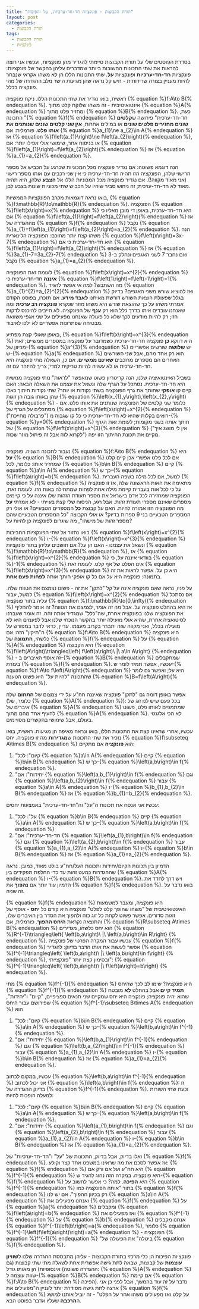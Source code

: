 ```yaml
---
title: "תורת הקבוצות - פונקציות חד-חד-ערכיות, על והפיכות"
layout: post
categories:
  - תורת הקבוצות
tags:
  - תורת הקבוצות
  - פונקציות
---
```


בסדרת הפוסטים שלי על תורת הקבוצות סיימתי להגדיר מהן פונקציות, ועכשיו אני רוצה להראות את שתי התכונות החשובות ביותר שמדברים עליהן בהקשר של פונקציות: פונקציות <strong>חד-חד-ערכיות</strong> ופונקציות <strong>על</strong>. שתי התכונות הללו הן לא משהו אקראי שנבחר להיות מעניין בצורה שרירותית - חיש קל נראה שהן מגיעות הישר מלב ההגדרה של מהי פונקציה בכלל.

ראשית, בואו נגדיר את שתי התכונות הללו. ניקח פונקציה {% equation %}f:A\to B{% endequation %}. אינטואיטיבית - זה משהו שלוקח קלט מתוך {% equation %}A{% endequation %} ומחזיר פלט מתוך {% equation %}B{% endequation %}. כעת, התכונה "{% equation %}f{% endequation %} חד-חד-ערכית" פירושה ש<strong>קלטים שונים מחזירים פלטים שונים</strong> או במילים אחרות, <strong>אין שני קלטים שונים שנותנים את אותו פלט</strong>. פורמלית: אם {% equation %}a_{1}\ne a_{2}\in A{% endequation %} אז {% equation %}f\left(a_{1}\right)\ne f\left(a_{2}\right){% endequation %}, או בניסוח אחר, שימושי אולי אפילו יותר: אם {% equation %}f\left(a_{1}\right)=f\left(a_{2}\right){% endequation %} אז {% equation %}a_{1}=a_{2}{% endequation %}.

הנה דוגמא פשוטה: אם נגדיר פונקציה מכל המכוניות שכרגע על הכביש אל מספר הרישוי שלהן, הפונקציה הזו תהיה חד-חד-ערכית כי אין שני רכבים עם אותו מספר רישוי (אני מאוד מקווה!). אם נגדיר פונקציה מכל המכוניות הללו אל <strong>הצבע</strong> שלהן, היא תהיה מאוד לא חד-חד-ערכית; זה ניחוש סביר שיהיו על הכביש שתי מכוניות שונות בצבע לבן.

בואו נראה דוגמאות מקרב הפונקציות הממשיות, {% equation %}f:\mathbb{R}\to\mathbb{R}{% endequation %}. הפונקציה {% equation %}f\left(x\right)=x{% endequation %} היא חד-חד-ערכית, באופן די מובן מאליו כי אם {% equation %}f\left(a_{1}\right)=f\left(a_{2}\right){% endequation %} אז מההגדרה של {% equation %}f{% endequation %} נקבל {% equation %}a_{1}=f\left(a_{1}\right)=f\left(a_{2}\right)=a_{2}{% endequation %}. הנה משהו קצת יותר מחוכם: הפונקציה הלינארית {% equation %}f\left(x\right)=3x-7{% endequation %} היא חד-חד-ערכית כי אם {% equation %}f\left(a_{1}\right)=f\left(a_{2}\right){% endequation %} אז {% equation %}3a_{1}-7=3a_{2}-7{% endequation %} ואם נחבר 7 לשני האגפים ונחלק ב-3 נקבל {% equation %}a_{1}=a_{2}{% endequation %}.

לעומת זאת הפונקציה {% equation %}f\left(x\right)=x^{2}{% endequation %} <strong>איננה </strong>חד-חד-ערכית כי {% equation %}f\left(1\right)=f\left(-1\right)=1{% endequation %}. מה השתבש? למה אי אפשר להגיד {% equation %}a_{1}^{2}=a_{2}^{2}{% endequation %} ואז להוציא שורש משני האגפים? בדיוק בגלל שפעולת הוצאת השורש דורשת מאיתנו <strong>לאבד מידע</strong>. אם תזכרו, בפוסט הקודם אמרתי משהו על כך שהוצאת שורש היא משהו מוזר שנקרא <strong>פונקציה רב ערכית</strong> ומה שאנחנו עובדים איתו בדרך כלל הוא רק <strong>ענף</strong> של הפונקציה. לא חייבים להיכנס לדקות הזו; רק להיות מודעים לכך שלא כל פעולה שאנחנו מפעילים על שני אגפי משוואה מבטיחה שפתרונות אפשריים לא ילכו לאיבוד.

באופן שאולי קצת מפתיע, {% equation %}f\left(x\right)=x^{3}{% endequation %} היא דווקא <strong>כן</strong> פונקציה חד-חד-ערכית כשמדובר על פונקציה במספרים ממשיים; זאת מכיוון של-{% equation %}a^{3}{% endequation %} יש <strong>שלושה</strong> שורשים אפשריים ש-{% equation %}a{% endequation %} הוא רק אחד מהם, אבל שני השורשים האחרים הם מספרים מרוכבים <strong>שאינם ממשיים</strong>. אם כן, השאלה מתי פונקציה היא חד-חד-ערכית או לא עשויה להיות טריקית למדי; צריך להיזהר עם זה.

בשביל האינטואיציה שלנו, הנה קריטריון פשוט שמאפשר "לראות" מתי פונקציה ממשית היא חד-חד-ערכית. נסתכל על הגרף שלה ונשאל את עצמנו את השאלה הבאה: האם קיים קו <strong>אופקי</strong> שחותך את גרף הפונקציה בשתי נקודות או יותר? שתי נקודות חיתוך כאלו שהן באותו גובה הן זוגות {% equation %}\left(x_{1},y\right),\left(x_{2},y\right){% endequation %} - כלומר שני קלטים של הפונקציה שנותנים את אותו פלט. אם מסתכלים על הגרף של {% equation %}f\left(x\right)=x^{2}{% endequation %} ("פרבולה מחייכת") רואים בקלות שהיא לא חד-חד-ערכית כי כל קו שגבוה מ-{% equation %}y=0{% endequation %} חותך אותה בשני מקומות; לעומת זאת הגרף של {% equation %}f\left(x\right)=x^{3}{% endequation %} ("אין לי מושג איך לקרוא לזה אבל זה פיתול מוזר שכזה") מקיים את תכונת החיתוך הזו יפה.

<img src="{{site.baseurl}}{{site.post_images}}/2020/04/graphs.PNG" alt=""/>

נעבור לתכונה השניה. פונקציה {% equation %}f:A\to B{% endequation %} היא <strong>על</strong> {% equation %}B{% endequation %} אם לכל פלט אפשרי אכן קיים קלט שמחזיר אותו: כלומר, לכל {% equation %}b\in B{% endequation %} קיים {% equation %}a\in A{% endequation %} כך ש-{% equation %}f\left(a\right)=b{% endequation %}. למשל, אם לכל מילה בשפה העברית {% equation %}f{% endequation %} מתאימה את האות הראשונה שלה, אז זו פונקציה על כי לכל אות בעברית קיימת מילה אחת לפחות שמתחילה באות הזו. לעומת זאת, הפונקציה שמחזירה לכל אדם בישראל את מספר תעודת הזהות שלו איננה על כי קיימים מספרים שאינם מספרי תעודת זהות. אבל רגע, הניסוח שלי קצת בעייתי - לא אמרתי <strong>על</strong> מה הפונקציה הזו אמורה להיות. האם על קבוצת <strong>כל</strong> המספרים הטבעיים? או אולי רק המספרים הטבעיים בני 9 ספרות בדיוק? או אולי הקבוצה "כל המספרים הטבעיים שהם מספר זהות של מישהו", מה שיגרום לפונקציה כן להיות על?

בואו נחזור אל שתי הפונקציות החביבות {% equation %}f\left(x\right)=x^{2}{% endequation %} ו-{% equation %}f\left(x\right)=x^{3}{% endequation %} ונשאל את עצמנו - האם הן על? אם חושבים עליהן בתור פונקציות {% equation %}f:\mathbb{R}\to\mathbb{R}{% endequation %}, אז {% equation %}f\left(x\right)=x^{2}{% endequation %} בוודאי איננה על, כי {% equation %}-1{% endequation %} אינו הפלט של אף קלט. לעומת זאת {% equation %}f\left(x\right)=x^{3}{% endequation %} היא כן על. אפשר לראות את זה בתמונה: פונקציה היא על אם כל קו אופקי חותך אותה <strong>לפחות פעם אחת</strong>.

על פניו, נראה שאם פונקציה אינה על קל "לתקן" את זה - פשוט נצמצם את הטווח שלה. למשל, עבור {% equation %}f\left(x\right)=x^{2}{% endequation %} אם נסתכל עליה בתור פונקציה {% equation %}f:\mathbb{R}\to[0,\infty({% endequation %} אז היא בהחלט פונקציה על. אבל מה זה אומר, לצמצם את הטווח? זה אומר להחליף את הפונקציה שלנו בפונקציה אחרת, שה"כלל" שמגדיר אותה זהה. זה אומר שעברנו לסיטואציה אחרת, שהיא אולי מועילה יותר בהקשר הנוכחי שלנו אבל לפעמים היא לא מועילה בכלל, ואני מקווה שזה יתברר בקרוב מעצמו. עדיין, כדאי לדבר במפורש על ה"תיקון" הזה: אם {% equation %}f:A\to B{% endequation %} היא פונקציה כלשהי, <strong>התמונה</strong> של {% equation %}f{% endequation %} על {% equation %}A{% endequation %} היא הקבוצה {% equation %}f\left(A\right)\triangleq\left\{ f\left(a\right)\ |\ a\in A\right\} {% endequation %} - זה אוסף האיברים ב-{% equation %}B{% endequation %} שמתקבלים בעזרת {% equation %}f{% endequation %}. עכשיו, אפשר תמיד לומר ש-{% equation %}f:A\to f\left(A\right){% endequation %} היא על; ואפשר גם לומר שהתכונה "להיות על" היא פשוט הטענה {% equation %}B=f\left(A\right){% endequation %}.

אפשר באופן דומה גם "לתקן" פונקציה שאיננה חח"ע על ידי צמצום של <strong>התחום</strong> שלה (כלומר, של {% equation %}A{% endequation %}): בכל פעם שיש לנו זוג של איברים של {% equation %}A{% endequation %} שמתמפים לאותו פלט, פשוט להעיף אחד מהם מתוך {% equation %}A{% endequation %}. לא הכי אלגנטי בעולם, אבל שימושי בהקשרים מסויימים.

עכשיו, אחרי שראינו קצת את התכונות הללו, בואו ונראה מאיפה הן מגיעות. ראשית, בואו נזכיר את שתי התכונות ש<strong>מגדירות</strong> מה זו פונקציה. יחס {% equation %}f\subseteq A\times B{% endequation %} הוא <strong>פונקציה</strong> אם מתקיים:

<ol> <li>"קיום": לכל {% equation %}a\in A{% endequation %} קיים {% equation %}b\in B{% endequation %} כך ש-{% equation %}\left(a,b\right)\in f{% endequation %}.</li>


<li>"יחידות": אם {% equation %}\left(a,b_{1}\right)\in f{% endequation %} וגם {% equation %}\left(a,b_{2}\right)\in f{% endequation %} עבור {% equation %}a\in A{% endequation %} ו-{% equation %}b_{1},b_{2}\in B{% endequation %} אז {% equation %}b_{1}=b_{2}{% endequation %}.</li>

</ol>

עכשיו אני אנסח את תכונות ה"על" וה"חד-חד-ערכית" באמצעות יחסים:

<ol> <li>"על": לכל {% equation %}b\in B{% endequation %} קיים {% equation %}a\in A{% endequation %} כך ש-{% equation %}\left(a,b\right)\in f{% endequation %}</li>


<li>"חד-חד-ערכית": אם {% equation %}\left(a_{1},b\right)\in f{% endequation %} וגם {% equation %}\left(a_{2},b\right)\in f{% endequation %} עבור {% equation %}a_{1},a_{2}\in A{% endequation %} ו-{% equation %}b\in B{% endequation %} אז {% equation %}a_{1}=a_{2}{% endequation %}.</li>

</ol>

הדמיון בין תכונות הקיום/יחידות ותכונות העל/חח"ע בולט מאוד, כמובן. נראה שההגדרות כמעט זהות עד כדי החלפת תפקידים בין {% equation %}A{% endequation %} ו-{% equation %}B{% endequation %}. ויש דרך לחדד את הדמיון עוד יותר אם <strong>נהפוך</strong> את {% equation %}f{% endequation %}. בואו נדבר על זה שניה.

{% equation %}f{% endequation %} היא פונקציה, ומעבר למשמעות האינטואיטיבית של "משהו שהופך קלט לפלט" פונקציה היא קודם כל <strong>יחס</strong> - אוסף של זוגות סדורים. אפשר פשוט לקחת כל זוג כזה ולהפוך את הסדר בין האיברים שלו, והתוצאה נקראת <strong>היחס ההפוך</strong>. פורמלית, אם {% equation %}R\subseteq A\times B{% endequation %} הוא יחס כלשהו, מגדירים {% equation %}R^{-1}\triangleq\left\{ \left(b,a\right)\ |\ \left(a,b\right)\in R\right\} {% endequation %}. עכשיו עבור המקרה הפרטי של פונקציה {% equation %}f{% endequation %} אפשר לעשות את אותו הדבר בדיוק: להגדיר {% equation %}f^{-1}\triangleq\left\{ \left(b,a\right)\ |\ \left(a,b\right)\in f\right\} {% endequation %}, ובסימון קצת יותר "פונקצייתי": {% equation %}f^{-1}\triangleq\left\{ \left(b,a\right)\ |\ f\left(a\right)=b\right\} {% endequation %}.

מתי {% equation %}f^{-1}{% endequation %} היא פונקציה? שימו לב לכך שהיחס {% equation %}f^{-1}{% endequation %} <strong>תמיד קיים</strong> אבל בהחלט <strong>לא</strong> מובטח שהוא יהיה פונקציה; פונקציה היא יחס שמקיים שני תנאים ספציפיים, "קיום" ו"יחידות", שפירושם עבור היחס {% equation %}f^{-1}\subseteq B\times A{% endequation %} הוא

<ol> <li>"קיום": לכל {% equation %}b\in B{% endequation %} קיים {% equation %}a\in A{% endequation %} כך ש-{% equation %}\left(b,a\right)\in f^{-1}{% endequation %}.</li>


<li>"יחידות": אם {% equation %}\left(b,a_{1}\right)\in f^{-1}{% endequation %} וגם {% equation %}\left(b,a_{2}\right)\in f^{-1}{% endequation %} עבור {% equation %}a_{1},a_{2}\in A{% endequation %} ו-{% equation %}b\in B{% endequation %} אז {% equation %}a_{1}=a_{2}{% endequation %}.</li>

</ol>

עכשיו, במקום לכתוב {% equation %}\left(b,a\right)\in f^{-1}{% endequation %} אני יכול לכתוב {% equation %}\left(a,b\right)\in f{% endequation %}: זו בדיוק ההגדרה של {% equation %}f^{-1}{% endequation %}. וכעת שתי השורות למעלה הופכות להיות:

<ol> <li>"קיום": לכל {% equation %}b\in B{% endequation %} קיים {% equation %}a\in A{% endequation %} כך ש-{% equation %}\left(a,b\right)\in f{% endequation %}.</li>


<li>"יחידות": אם {% equation %}\left(a_{1},b\right)\in f{% endequation %} וגם {% equation %}\left(a_{2},b\right)\in f{% endequation %} עבור {% equation %}a_{1},a_{2}\in A{% endequation %} ו-{% equation %}b\in B{% endequation %} אז {% equation %}a_{1}=a_{2}{% endequation %}.</li>

</ol>

ואלו בדיוק, אבל בדיוק, התכונות של "על" ו"חד-חד-ערכיות" של {% equation %}f{% endequation %}. אז אפשר לסכם את מה שראינו במשפט אחד קצר וקולע: {% equation %}f{% endequation %} היא חח"ע ועל אם ורק אם {% equation %}f^{-1}{% endequation %} היא פונקציה. במקרה הזה נהוג להגיד ש-{% equation %}f{% endequation %} היא <strong>הפיכה</strong>. למה? כי אפשר לחשוב על {% equation %}f^{-1}{% endequation %} בתור "אותה הפונקציה כמו {% equation %}f{% endequation %} רק בכיוון ההפוך". אם יש לנו {% equation %}a\in A{% endequation %} ואנחנו מפעילים את {% equation %}f{% endequation %} על {% equation %}a{% endequation %} ומקבלים {% equation %}f\left(a\right)=b{% endequation %} ואז מפעילים את {% equation %}f^{-1}{% endequation %} על {% equation %}b{% endequation %} אנחנו מקבלים {% equation %}f^{-1}\left(b\right)=a{% endequation %}, כלומר {% equation %}f^{-1}\left(f\left(a\right)\right)=a{% endequation %} - הפונקציה {% equation %}f^{-1}{% endequation %} "ביטלה" את הפעולה של {% equation %}f{% endequation %}.

פונקציות הפיכות הן כלי מרכזי בתורת הקבוצות - עליהן מתבססת ההגדרה שלנו ל<strong>שוויון עוצמות</strong> של קבוצות, שבאה לתת גישה אפשרית אחת לשאלה מתי שתי קבוצות (גם אינסופיות) הן מאותו גודל (ההגדרה פשוטה: {% equation %}A{% endequation %} שוות עוצמה ל-{% equation %}B{% endequation %} אם קיימת {% equation %}f:A\to B{% endequation %} הפיכה). נדבר על זה עוד בהמשך, אבל לפני כן אני ארצה לתת גישה מסודרת יותר לעניין ה"מפעילים את {% equation %}f{% endequation %} על קלט ואז מפעילים משהו אחר על הפלט" - זה יוביל אותנו למושג ה<strong>הרכבה</strong> שעליו אדבר בפוסט הבא. 